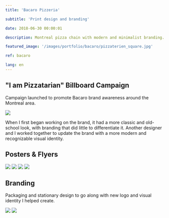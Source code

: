 ```yaml
---
title: 'Bacaro Pizzeria'

subtitle: 'Print design and branding'

date: 2018-06-30 00:00:01

description: Montreal pizza chain with modern and minimalist branding. Designed posters, flyers and other promotional material as well as helping to re-brand with a new visual identity.

featured_image: '/images/portfolio/bacaro/pizzaterien_square.jpg'

ref: bacaro

lang: en
---
```


## "I am Pizzatarian" Billboard Campaign

Campaign launched to promote Bacaro brand awareness around the Montreal area.

![](/images/portfolio/bacaro/pizzaterien.jpg)

When I first began working on the brand, it had a more classic and old-school look, with branding that did little to differentiate it. Another designer and I worked together to update the brand with a more modern and recognizable visual identity.

## Posters & Flyers

<div class="gallery" data-columns="4">
	<img src="/images/portfolio/bacaro/pizza_friday.jpg">
	<img src="/images/portfolio/bacaro/boozy_brunch.jpg">
	<img src="/images/portfolio/bacaro/wine_saq.jpg">
	<img src="/images/portfolio/bacaro/impact_combo.jpg">
</div>

## Branding

Packaging and stationary design to go along with new logo and visual identity I helped create.

<div class="gallery" data-columns="2">
	<img src="/images/portfolio/bacaro/bacaro_business_card.jpg">
	<img src="/images/portfolio/bacaro/pizza_box.jpg">
</div>